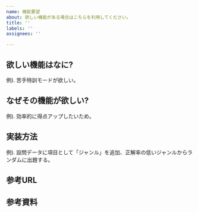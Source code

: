 ```yaml
---
name: 機能要望
about: 欲しい機能がある場合はこちらを利用してください。
title: ''
labels: ''
assignees: ''

---
```


## 欲しい機能はなに?
例). 苦手特訓モードが欲しい。


## なぜその機能が欲しい?
例). 効率的に得点アップしたいため。


## 実装方法
例). 設問データに項目として「ジャンル」を追加、正解率の低いジャンルからランダムに出題する。


## 参考URL


## 参考資料

